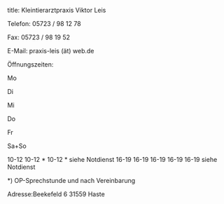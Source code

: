 title: Kleintierarztpraxis Viktor Leis

Telefon: 05723 / 98 12 78

Fax: 05723 / 98 19 52

E-Mail: praxis-leis (ät) web.de



Öffnungszeiten:

Mo

Di

Mi

Do

Fr

Sa+So


10-12 10-12 * 10-12 * siehe Notdienst 
16-19 16-19 16-19 16-19 16-19 siehe Notdienst 

*) OP-Sprechstunde und nach Vereinbarung



Adresse:Beekefeld 6
31559 Haste
